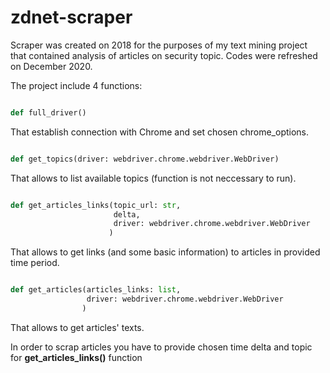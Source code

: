 # zdnet-scraper

Scraper was created on 2018 for the purposes of my text mining project that contained analysis of articles on security topic. Codes were refreshed on December 2020.

The project include 4 functions:

```python 

def full_driver()

```

That establish connection with Chrome and set chosen chrome_options.


```python 

def get_topics(driver: webdriver.chrome.webdriver.WebDriver)

```

That allows to list available topics (function is not neccessary to run).


```python

def get_articles_links(topic_url: str, 
                       delta, 
                       driver: webdriver.chrome.webdriver.WebDriver
                      )
```

That allows to get links (and some basic information) to articles in provided time period.


```python

def get_articles(articles_links: list, 
                 driver: webdriver.chrome.webdriver.WebDriver
                )
```

That allows to get articles' texts.


In order to scrap articles you have to provide chosen time delta and topic for **get_articles_links()** function





